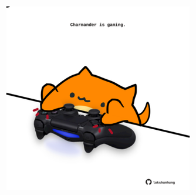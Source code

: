 <!-- built at 31/10/2021, 18:01:02 UTC -->
<p align="center">
  <img width="500" height="500" src="./ReadmeImage.svg">
</p>

